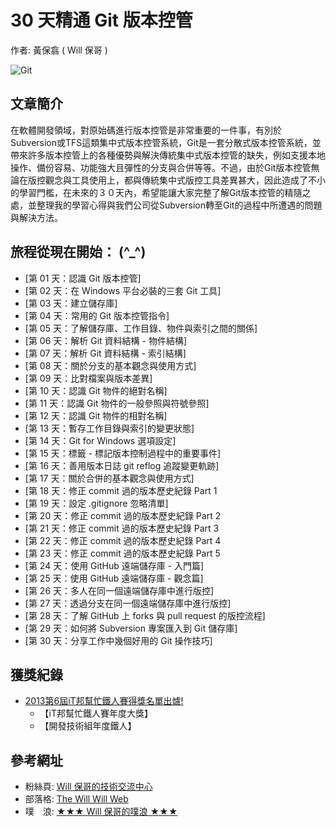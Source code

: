 30 天精通 Git 版本控管
====================

作者: 黃保翕 ( Will 保哥 )

![Git](https://kkbox-registrano.s3.amazonaws.com/upload_images/13710/gitlogo_530.png)

文章簡介
------------

在軟體開發領域，對原始碼進行版本控管是非常重要的一件事，有別於Subversion或TFS這類集中式版本控管系統，Git是一套分散式版本控管系統，並帶來許多版本控管上的各種優勢與解決傳統集中式版本控管的缺失，例如支援本地操作、備份容易、功能強大且彈性的分支與合併等等。不過，由於Git版本控管無論在版控觀念與工具使用上，都與傳統集中式版控工具差異甚大，因此造成了不小的學習門檻，在未來的３０天內，希望能讓大家完整了解Git版本控管的精隨之處，並整理我的學習心得與我們公司從Subversion轉至Git的過程中所遭遇的問題與解決方法。

旅程從現在開始： (^_^)
--------------------------

* [第 01 天：認識 Git 版本控管]
* [第 02 天：在 Windows 平台必裝的三套 Git 工具]
* [第 03 天：建立儲存庫]
* [第 04 天：常用的 Git 版本控管指令]
* [第 05 天：了解儲存庫、工作目錄、物件與索引之間的關係]
* [第 06 天：解析 Git 資料結構 - 物件結構]
* [第 07 天：解析 Git 資料結構 - 索引結構]
* [第 08 天：關於分支的基本觀念與使用方式]
* [第 09 天：比對檔案與版本差異]
* [第 10 天：認識 Git 物件的絕對名稱]
* [第 11 天：認識 Git 物件的一般參照與符號參照]
* [第 12 天：認識 Git 物件的相對名稱]
* [第 13 天：暫存工作目錄與索引的變更狀態]
* [第 14 天：Git for Windows 選項設定]
* [第 15 天：標籤 - 標記版本控制過程中的重要事件]
* [第 16 天：善用版本日誌 git reflog 追蹤變更軌跡]
* [第 17 天：關於合併的基本觀念與使用方式]
* [第 18 天：修正 commit 過的版本歷史紀錄 Part 1 
* [第 19 天：設定 .gitignore 忽略清單]
* [第 20 天：修正 commit 過的版本歷史紀錄 Part 2 
* [第 21 天：修正 commit 過的版本歷史紀錄 Part 3 
* [第 22 天：修正 commit 過的版本歷史紀錄 Part 4
* [第 23 天：修正 commit 過的版本歷史紀錄 Part 5
* [第 24 天：使用 GitHub 遠端儲存庫 - 入門篇]
* [第 25 天：使用 GitHub 遠端儲存庫 - 觀念篇]
* [第 26 天：多人在同一個遠端儲存庫中進行版控]
* [第 27 天：透過分支在同一個遠端儲存庫中進行版控]
* [第 28 天：了解 GitHub 上 forks 與 pull request 的版控流程]
* [第 29 天：如何將 Subversion 專案匯入到 Git 儲存庫]
* [第 30 天：分享工作中幾個好用的 Git 操作技巧]

獲獎紀錄
----------

* [2013第6屆iT邦幫忙鐵人賽得獎名單出爐!](http://ithelp.ithome.com.tw/question/10142953)
	* 【iT邦幫忙鐵人賽年度大獎】
	* 【開發技術組年度鐵人】

參考網址
---------

* 粉絲頁: [Will 保哥的技術交流中心](https://www.facebook.com/will.fans)
* 部落格: [The Will Will Web](http://blog.miniasp.com/)
* 噗　浪: [★★★ Will 保哥的噗浪 ★★★](http://www.plurk.com/willh/invite)
